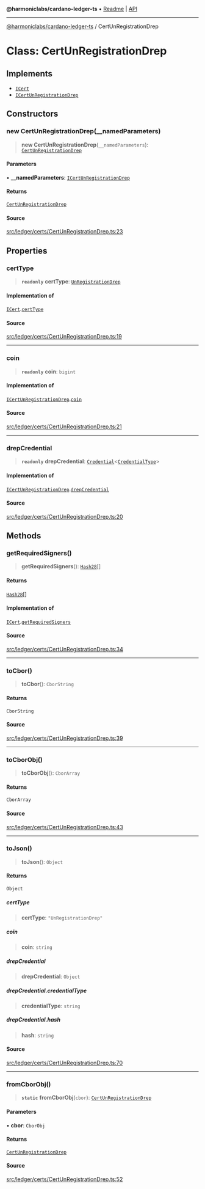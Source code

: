 **@harmoniclabs/cardano-ledger-ts** • [Readme](../Introduction) \| [API](../globals)

***

[@harmoniclabs/cardano-ledger-ts](../Introduction) / CertUnRegistrationDrep

# Class: CertUnRegistrationDrep

## Implements

- [`ICert`](../interfaces/ICert)
- [`ICertUnRegistrationDrep`](../interfaces/ICertUnRegistrationDrep)

## Constructors

### new CertUnRegistrationDrep(__namedParameters)

> **new CertUnRegistrationDrep**(`__namedParameters`): [`CertUnRegistrationDrep`](CertUnRegistrationDrep)

#### Parameters

• **\_\_namedParameters**: [`ICertUnRegistrationDrep`](../interfaces/ICertUnRegistrationDrep)

#### Returns

[`CertUnRegistrationDrep`](CertUnRegistrationDrep)

#### Source

[src/ledger/certs/CertUnRegistrationDrep.ts:23](https://github.com/HarmonicLabs/cardano-ledger-ts/blob/d1659b0/src/ledger/certs/CertUnRegistrationDrep.ts#L23)

## Properties

### certType

> **`readonly`** **certType**: [`UnRegistrationDrep`](../enumerations/CertificateType#unregistrationdrep)

#### Implementation of

[`ICert`](../interfaces/ICert).[`certType`](../interfaces/ICert#certtype)

#### Source

[src/ledger/certs/CertUnRegistrationDrep.ts:19](https://github.com/HarmonicLabs/cardano-ledger-ts/blob/d1659b0/src/ledger/certs/CertUnRegistrationDrep.ts#L19)

***

### coin

> **`readonly`** **coin**: `bigint`

#### Implementation of

[`ICertUnRegistrationDrep`](../interfaces/ICertUnRegistrationDrep).[`coin`](../interfaces/ICertUnRegistrationDrep#coin)

#### Source

[src/ledger/certs/CertUnRegistrationDrep.ts:21](https://github.com/HarmonicLabs/cardano-ledger-ts/blob/d1659b0/src/ledger/certs/CertUnRegistrationDrep.ts#L21)

***

### drepCredential

> **`readonly`** **drepCredential**: [`Credential`](Credential)\<[`CredentialType`](../enumerations/CredentialType)\>

#### Implementation of

[`ICertUnRegistrationDrep`](../interfaces/ICertUnRegistrationDrep).[`drepCredential`](../interfaces/ICertUnRegistrationDrep#drepcredential)

#### Source

[src/ledger/certs/CertUnRegistrationDrep.ts:20](https://github.com/HarmonicLabs/cardano-ledger-ts/blob/d1659b0/src/ledger/certs/CertUnRegistrationDrep.ts#L20)

## Methods

### getRequiredSigners()

> **getRequiredSigners**(): [`Hash28`](Hash28)[]

#### Returns

[`Hash28`](Hash28)[]

#### Implementation of

[`ICert`](../interfaces/ICert).[`getRequiredSigners`](../interfaces/ICert#getrequiredsigners)

#### Source

[src/ledger/certs/CertUnRegistrationDrep.ts:34](https://github.com/HarmonicLabs/cardano-ledger-ts/blob/d1659b0/src/ledger/certs/CertUnRegistrationDrep.ts#L34)

***

### toCbor()

> **toCbor**(): `CborString`

#### Returns

`CborString`

#### Source

[src/ledger/certs/CertUnRegistrationDrep.ts:39](https://github.com/HarmonicLabs/cardano-ledger-ts/blob/d1659b0/src/ledger/certs/CertUnRegistrationDrep.ts#L39)

***

### toCborObj()

> **toCborObj**(): `CborArray`

#### Returns

`CborArray`

#### Source

[src/ledger/certs/CertUnRegistrationDrep.ts:43](https://github.com/HarmonicLabs/cardano-ledger-ts/blob/d1659b0/src/ledger/certs/CertUnRegistrationDrep.ts#L43)

***

### toJson()

> **toJson**(): `Object`

#### Returns

`Object`

##### certType

> **certType**: `"UnRegistrationDrep"`

##### coin

> **coin**: `string`

##### drepCredential

> **drepCredential**: `Object`

##### drepCredential.credentialType

> **credentialType**: `string`

##### drepCredential.hash

> **hash**: `string`

#### Source

[src/ledger/certs/CertUnRegistrationDrep.ts:70](https://github.com/HarmonicLabs/cardano-ledger-ts/blob/d1659b0/src/ledger/certs/CertUnRegistrationDrep.ts#L70)

***

### fromCborObj()

> **`static`** **fromCborObj**(`cbor`): [`CertUnRegistrationDrep`](CertUnRegistrationDrep)

#### Parameters

• **cbor**: `CborObj`

#### Returns

[`CertUnRegistrationDrep`](CertUnRegistrationDrep)

#### Source

[src/ledger/certs/CertUnRegistrationDrep.ts:52](https://github.com/HarmonicLabs/cardano-ledger-ts/blob/d1659b0/src/ledger/certs/CertUnRegistrationDrep.ts#L52)
